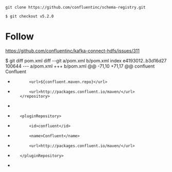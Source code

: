 ```
git clone https://github.com/confluentinc/schema-registry.git
```

```
$ git checkout v5.2.0
```

# Follow 

https://github.com/confluentinc/kafka-connect-hdfs/issues/311

$ git diff pom.xml
diff --git a/pom.xml b/pom.xml
index e4193012..b3d16d27 100644
--- a/pom.xml
+++ b/pom.xml
@@ -71,10 +71,17 @@
         <repository>
             <id>confluent</id>
             <name>Confluent</name>
-            <url>${confluent.maven.repo}</url>
+            <url>http://packages.confluent.io/maven/</url>
         </repository>
     </repositories>
 
+    <pluginRepositories>
+        <pluginRepository>
+            <id>confluent</id>
+            <name>Confluent</name>
+            <url>http://packages.confluent.io/maven/</url>
+        </pluginRepository>
+    </pluginRepositories>
     <dependencyManagement>
         <dependencies>
             <dependency>
